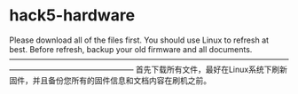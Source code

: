 # hack5-hardware
Please download all of the files first.
You should use Linux to refresh at best.
Before refresh, backup your old firmware and all documents.
————————————————————————————————————————————————————
首先下载所有文件，最好在Linux系统下刷新固件，并且备份您所有的固件信息和文档内容在刷机之前。
